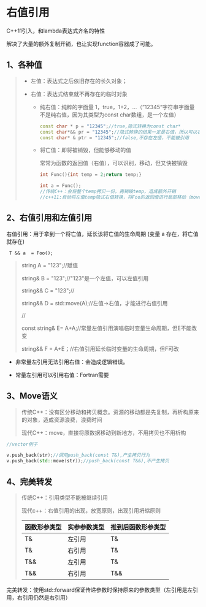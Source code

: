 # 右值引用

C++11引入，和lambda表达式齐名的特性

解决了大量的额外复制开销，也让实现function容器成了可能。

## 1、各种值

> - 左值：表达式之后依旧存在的长久对象；
> 
> - 右值：表达式结束就不再存在的临时对象
>   
>   - 纯右值：纯粹的字面量 1，true，1+2，...（”12345“字符串字面量不是纯右值，因为其类型为const char数组，是一个左值）
>     
>     ```cpp
>     const char * p = "12345";//true,隐式转换为const char*
>     const char*&& pr = "12345";//隐式转换的结果一定是右值，所以可以右值引用
>     const char* & ptr = "12345";//false,不存在左值，不能被引用
>     ```
>   
>   - 将亡值：即将被销毁，但能够移动的值
>     
>     常常为函数的返回值（右值），可以识别，移动，但又快被销毁
>     
>     ```cpp
>     int Func(){int temp = 2;return temp;}
>     
>     int a = Func();
>     //传统C++：会将整个temp拷贝一份，再销毁temp，造成额外开销
>     //c++11:自动将左值temp隐式右值转换，将Foo的返回值进行局部移动（move语义）
>     ```

## 2、右值引用和左值引用

右值引用：用于拿到一个将亡值，延长该将亡值的生命周期 (变量 a 存在，将亡值就存在)

` T && a  = Foo();`

> string A = "123";//赋值
> 
> string& B = "123";//"123"是一个左值，可以左值引用
> 
> string&& C = "123";//
> 
> string&& D = std::move(A);//左值->右值，才能进行右值引用
> 
> //
> 
> const string&  E= A+A;//常量左值引用演唱临时变量生命周期，但E不能改变
> 
> string&& F = A+E；//右值引用延长临时变量的生命周期，但F可改 

- 非常量左引用无法引用右值：会造成逻辑错误。

- 常量左引用可以引用右值：Fortran需要

## 3、Move语义

> 传统C++：没有区分移动和拷贝概念。资源的移动都是先复制，再析构原来的对象，造成资源浪费，浪费时间
> 
> 现代C++：move，直接将原数据移动到新地方，不用拷贝也不用析构

```cpp
//vector例子

v.push_back(str);//调用push_back(const T&),产生拷贝行为
v.push_back(std::move(str));//push_back(const T&&),不产生拷贝
```

## 4、完美转发

> 传统C++：引用类型不能被继续引用
> 
> 现代c++：右值引用的出现，放宽原则，出现引用坍缩原则
> 
> | 函数形参类型 | 实参参数类型 | 推到后函数形参类型 |
> | ------ | ------ | --------- |
> | T&     | 左引用    | T&        |
> | T&     | 右引用    | T&        |
> | T&&    | 左引用    | T&        |
> | T&&    | 右引用    | T&&       |

完美转发：使用std::forward保证传递参数时保持原来的参数类型（左引用是左引用，右引用仍然是右引用）


